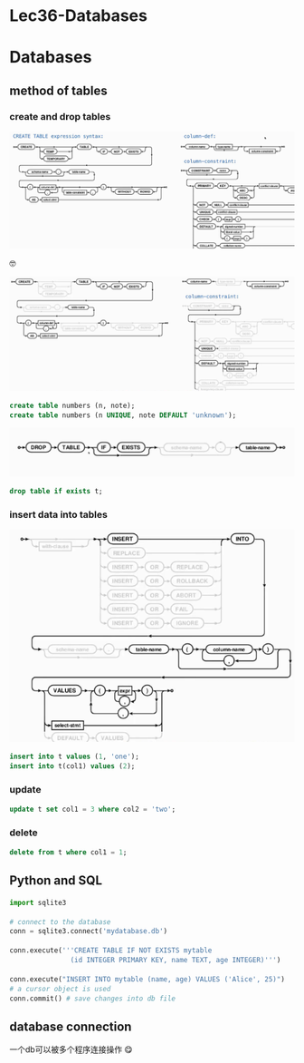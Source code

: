 # Lec36-Databases

# Databases

## method of tables
### create and drop tables
![alt text](image.png)


:nerd_face:

![alt text](image-1.png)

```sql
create table numbers (n, note);
create table numbers (n UNIQUE, note DEFAULT 'unknown');
```

![alt text](image-2.png)
```sql
drop table if exists t;
```


### insert data into tables
![alt text](image-3.png)
```sql
insert into t values (1, 'one');
insert into t(col1) values (2);
```

### update
```sql
update t set col1 = 3 where col2 = 'two';
```

### delete

```sql
delete from t where col1 = 1;
```

## Python and SQL

```Python
import sqlite3

# connect to the database
conn = sqlite3.connect('mydatabase.db')

conn.execute('''CREATE TABLE IF NOT EXISTS mytable
               (id INTEGER PRIMARY KEY, name TEXT, age INTEGER)''')

conn.execute("INSERT INTO mytable (name, age) VALUES ('Alice', 25)")
# a cursor object is used
conn.commit() # save changes into db file
```

## database connection

一个db可以被多个程序连接操作 :yum:



